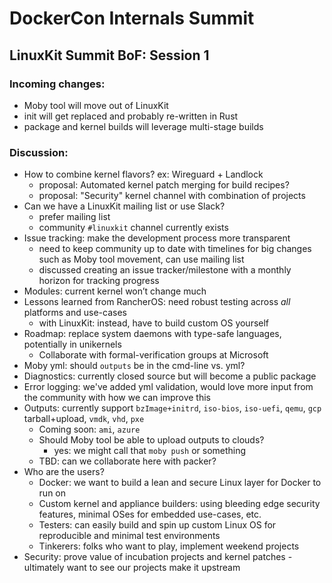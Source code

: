 # DockerCon Internals Summit

## LinuxKit Summit BoF: Session 1

### Incoming changes:
  - Moby tool will move out of LinuxKit
  - init will get replaced and probably re-written in Rust
  - package and kernel builds will leverage multi-stage builds

### Discussion:
- How to combine kernel flavors?  ex: Wireguard + Landlock
  - proposal: Automated kernel patch merging for build recipes?
  - proposal: "Security" kernel channel with combination of projects
- Can we have a LinuxKit mailing list or use Slack?
  - prefer mailing list
  - community `#linuxkit` channel currently exists
- Issue tracking: make the development process more transparent
  - need to keep community up to date with timelines for big changes such as Moby tool movement, can use mailing list
  - discussed creating an issue tracker/milestone with a monthly horizon for tracking progress
- Modules: current kernel won’t change much
- Lessons learned from RancherOS: need robust testing across *all* platforms and use-cases
  - with LinuxKit: instead, have to build custom OS yourself
- Roadmap: replace system daemons with type-safe languages, potentially in unikernels
  - Collaborate with formal-verification groups at Microsoft
- Moby yml: should `outputs` be in the cmd-line vs. yml?
- Diagnostics: currently closed source but will become a public package
- Error logging: we've added yml validation, would love more input from the community with how we can improve this
- Outputs: currently support `bzImage+initrd`, `iso-bios`, `iso-uefi`, `qemu`, `gcp` tarball+upload, `vmdk`, `vhd`, `pxe`
  - Coming soon: `ami`, `azure`
  - Should Moby tool be able to upload outputs to clouds?
    - yes: we might call that `moby push` or something
  - TBD: can we collaborate here with packer?
- Who are the users?
  - Docker: we want to build a lean and secure Linux layer for Docker to run on
  - Custom kernel and appliance builders: using bleeding edge security features, minimal OSes for embedded use-cases, etc.
  - Testers: can easily build and spin up custom Linux OS for reproducible and minimal test environments
  - Tinkerers: folks who want to play, implement weekend projects
- Security: prove value of incubation projects and kernel patches - ultimately want to see our projects make it upstream

